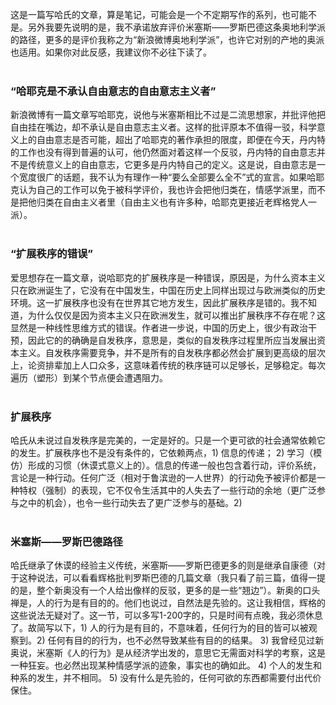 这是一篇写哈氏的文章，算是笔记，可能会是一个不定期写作的系列，也可能不是。另外我要先说明的是，我不承诺放弃评价米塞斯——罗斯巴德这条奥地利学派的路径，更多的是评价我称之为“新浪微博奥地利学派”，也许它对别的产地的奥派也适用。如果你对此反感，我建议你不必往下读了。<br><br>

### “哈耶克是不承认自由意志的自由意志主义者”

新浪微博有一篇文章写哈耶克，说他与米塞斯相比不过是二流思想家，并批评他把自由挂在嘴边，却不承认是自由意志主义者。这样的批评原本不值得一驳，科学意义上的自由意志是否可能，超出了哈耶克的著作承担的限度，即便在今天，丹内特的工作也没有得到普遍的认可，他仍然面对着这样一个反驳，丹内特的自由意志并不是传统意义上的自由意志，它更多是丹内特自己的定义。这是说，自由意志是一个宽度很广的话题，我不认为有理作一种“要么全部要么全不”式的宣言。如果哈耶克认为自己的工作可以免于被科学评价，我也许会把他归类在，情感学派里，而不是把他归类在自由主义者里（自由主义也有许多种，哈耶克更接近老辉格党人一派）。<br><br>

### “扩展秩序的错误”

爱思想存在一篇文章，说哈耶克的扩展秩序是一种错误，原因是，为什么资本主义只在欧洲诞生了，它没有在中国发生，中国在历史上同样出现过与欧洲类似的历史环境。这一扩展秩序也没有在世界其它地方发生，因此扩展秩序是错的。我不知道，为什么仅仅是因为资本主义只在欧洲发生，就可以推出扩展秩序不存在呢？这显然是一种线性思维方式的错误。作者进一步说，中国的历史上，很少有政治干预，因此它的的确确是自发秩序，意思是，类似的自发秩序过程里所应当发展出资本主义。自发秩序需要竞争，并不是所有的自发秩序都必然会扩展到更高级的层次上，论资排辈加上人口众多，这意味着传统的秩序链可以足够长，足够稳定。每次遍历（塑形）到某个节点便会遭遇阻力。<br><br>

### 扩展秩序

哈氏从未说过自发秩序是完美的，一定是好的。只是一个更可欲的社会通常依赖它的发生。扩展秩序也不是没有条件的，它依赖两点，1) 信息的传递； 2) 学习（模仿）形成的习惯（休谟式意义上的）。信息的传递一般也包含着行动，评价系统，言论是一种行动。任何广泛（相对于鲁滨逊的一人世界）的行动免予被评价都是一种特权（强制）的表现，它不仅令生活其中的人失去了一些行动的余地（更广泛参与之中的机会），也令一些行动失去了更广泛参与的基础。2)<br><br>

### 米塞斯——罗斯巴德路径

哈氏继承了休谟的经验主义传统，米塞斯——罗斯巴德更多的则是继承自康德（对于这种说法，可以看看辉格批判罗斯巴德的几篇文章（我只看了前三篇，值得一提的是，整个新奥没有一个人给出像样的反驳，更多的是一些“翘边”）。新奥的口头禅是，人的行为是有目的的。他们也说过，自然法是先验的。这让我相信，辉格的这些说法无疑对了。这一节，可以多写1-200字的，只是时间有点晚，我必须休息了。故简写以下，1) 人的行为是有目的，不意味着，任何行为的目的皆可以被观察到。2) 任何有目的的行为，也不必然导致某些有目的的结果。 3) 我曾经见过新奥说，米塞斯《人的行为》是从经济学出发的，意思它无需面对科学的考察，这是一种狂妄。也必然出现某种情感学派的迹象，事实也的确如此。 4) 个人的发生和种系的发生，并不相同。 5) 没有什么是先验的，任何可欲的东西都需要付出代价保住。<br><br><br><br>
